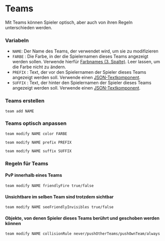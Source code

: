 # Teams
Mit Teams können Spieler optisch, aber auch von ihren Regeln unterschieden werden.

### Variabeln
* `NAME`: Der Name des Teams, der verwendet wird, um sie zu modifizieren
* `FARBE` : Die Farbe, in der die Spielernamen dieses Teams angezeigt werden sollen. Verwende hierfür [Farbnames (3. Spalte)](https://minecraft.tools/de/color-code.php). Leer lassen, um die Farbe nicht zu ändern.
* `PREFIX` : Text, der vor den Spielernamen der Spieler dieses Teams angezeigt werden soll. Verwende einen [JSON-Textkomponent](https://minecraft.tools/de/json_text.php).
* `SUFFIX` : Text, der hinter den Spielernamen der Spieler dieses Teams angezeigt werden soll. Verwende einen [JSON-Textkomponent](https://minecraft.tools/de/json_text.php).

### Teams erstellen
```mcfunction
team add NAME
```

### Teams optisch anpassen
```mcfunction
team modify NAME color FARBE
```
```mcfunction
team modify NAME prefix PREFIX
```
```mcfunction
team modify NAME suffix SUFFIX
```

### Regeln für Teams

#### PvP innerhalb eines Teams
```mcfunction
team modify NAME friendlyFire true/false
```
#### Unsichtbare im selben Team sind trotzdem sichtbar
```mcfunction
team modify NAME seeFriendlyInvisibles true/false
```
#### Objekte, von denen Spieler dieses Teams berührt und geschoben werden können
```mcfunction
team modify NAME collisionRule never/pushOtherTeams/pushOwnTeam/always
```
